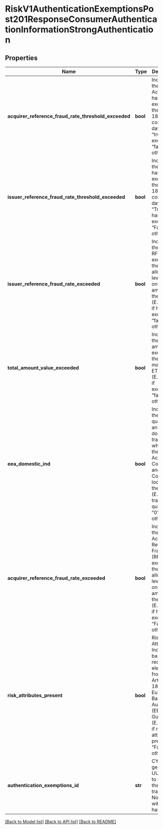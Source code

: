 # RiskV1AuthenticationExemptionsPost201ResponseConsumerAuthenticationInformationStrongAuthentication

## Properties
Name | Type | Description | Notes
------------ | ------------- | ------------- | -------------
**acquirer_reference_fraud_rate_threshold_exceeded** | **bool** | Indicates if the Acquirer has exceeded the RFR for 180 consecutive days. (E.g. “true” if has exceeded, “false” otherwise).  | [optional] 
**issuer_reference_fraud_rate_threshold_exceeded** | **bool** | Indicates if the Issuer has exceeded the RFR for 180 consecutive days. (E.g. “True” if has exceeded, “False” otherwise).  | [optional] 
**issuer_reference_fraud_rate_exceeded** | **bool** | Indicates if the Issuer’s RFR exceeds the allowable level based on the amount in the request (E.g. “true” if has exceeded, “false” otherwise).  | [optional] 
**total_amount_value_exceeded** | **bool** | Indicates if the request amount has exceeded the maximum ETV rate. (E.g. “true” if exceeded, “false” otherwise).  | [optional] 
**eea_domestic_ind** | **bool** | Indicates if the input qualifies as an EEA domestic transaction where both the Acquirer Country and Issuer Country are located in the EEA. (E.g. “1” if transaction qualifies, “0” otherwise).  | [optional] 
**acquirer_reference_fraud_rate_exceeded** | **bool** | Indicates if the Acquirer’s Reference Fraud Rate (RFR) exceeds the allowable level based on the amount in the request (E.g. “True” if has exceeded, “False” otherwise).  | [optional] 
**risk_attributes_present** | **bool** | Risk Attribute Indicator based on required elements from Articles 2 &amp; 18 of the European Banking Authority (EBA) Guidelines (E.g. “True” if risk attributes present, “False” otherwise).  | [optional] 
**authentication_exemptions_id** | **str** | CYBS generated UUID used to identify the transaction. Note: 36 with hashes.  | [optional] 

[[Back to Model list]](../README.md#documentation-for-models) [[Back to API list]](../README.md#documentation-for-api-endpoints) [[Back to README]](../README.md)


